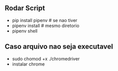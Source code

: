 ## Rodar Script
- pip install pipenv # se nao tiver
- pipenv install  # mesmo diretorio
- pipenv shell

## Caso arquivo nao seja executavel
- sudo chomod +x ./chromedriver
- instalar chrome
